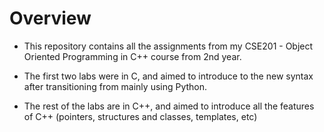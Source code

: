 # Overview
- This repository contains all the assignments from my CSE201 - Object Oriented Programming in C++ course from 2nd year. 

- The first two labs were in C, and aimed to introduce to the new syntax after transitioning from mainly using Python. 

- The rest of the labs are in C++, and aimed to introduce all the features of C++ (pointers, structures and classes, templates, etc)